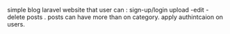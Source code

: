 simple blog laravel website that user can :
sign-up/login 
upload -edit -delete posts .
posts can have more than on category.
apply authintcaion on users.
